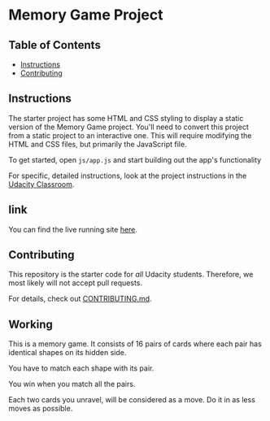 # Memory Game Project

## Table of Contents

* [Instructions](#instructions)
* [Contributing](#contributing)

## Instructions

The starter project has some HTML and CSS styling to display a static version of the Memory Game project. You'll need to convert this project from a static project to an interactive one. This will require modifying the HTML and CSS files, but primarily the JavaScript file.

To get started, open `js/app.js` and start building out the app's functionality

For specific, detailed instructions, look at the project instructions in the [Udacity Classroom](https://classroom.udacity.com/me).

## link

You can find the live running site [here](https://sohamsarkar1994.github.io/memory-game-project/. ).


## Contributing

This repository is the starter code for _all_ Udacity students. Therefore, we most likely will not accept pull requests.

For details, check out [CONTRIBUTING.md](CONTRIBUTING.md).

## Working

This is a memory game. It consists of 16 pairs of cards where each pair has identical shapes on its hidden side.

You have to match each shape with its pair.

You win when you match all the pairs.

Each two cards you unravel, will be considered as a move. Do it in as less moves as possible.
